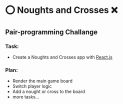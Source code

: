 # ⭕️ Noughts and Crosses ❌

## Pair-programming Challange

### Task:
* Create a Noughts and Crosses app with [React.js](https://reactjs.org/)
### Plan:
* Render the main game board
* Switch player logic
* Add a nought or cross to the board
* more tasks...
